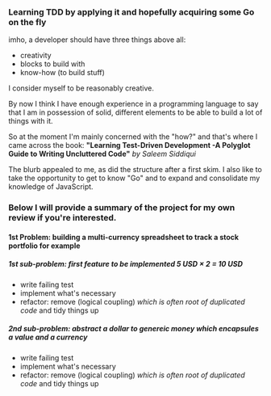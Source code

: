 ### Learning TDD by applying it and hopefully acquiring some Go on the fly

imho, a developer should have three things above all:

- creativity
- blocks to build with
- know-how (to build stuff)

I consider myself to be reasonably creative.

By now I think I have enough experience in a programming language to say that I am in possession of solid, different elements to be able to build a lot of things with it.

So at the moment I'm mainly concerned with the "how?" and that's where I came across the book:
**"Learning Test-Driven Development -A Polyglot Guide to Writing Uncluttered Code"**
_by Saleem Siddiqui_

The blurb appealed to me, as did the structure after a first skim. I also like to take the opportunity to get to know "Go" and to expand and consolidate my knowledge of JavaScript.

### Below I will provide a summary of the project for my own review if you're interested.

#### 1st Problem: building a multi-currency spreadsheet to track a stock portfolio for example

##### 1st sub-problem: first feature to be implemented 5 USD × 2 = 10 USD

- write failing test
- implement what's necessary
- refactor: remove (logical coupling) _which is often root of duplicated code_ and tidy things up

##### 2nd sub-problem: abstract a **dollar** to genereic money which encapsules a value and a currency

- write failing test
- implement what's necessary
- refactor: remove (logical coupling) _which is often root of duplicated code_ and tidy things up
